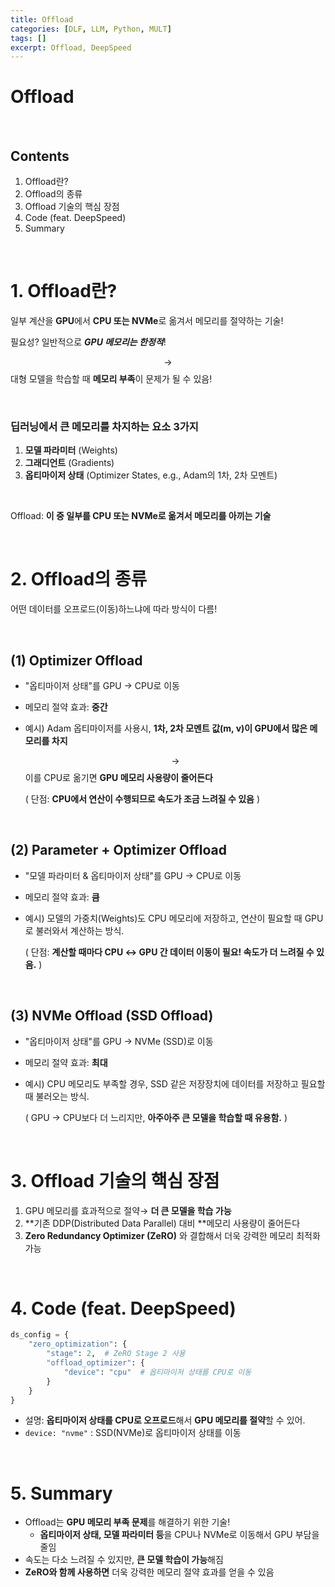```yaml
---
title: Offload 
categories: [DLF, LLM, Python, MULT]
tags: []
excerpt: Offload, DeepSpeed
---
```


<script src="https://cdn.mathjax.org/mathjax/latest/MathJax.js?config=TeX-AMS-MML_HTMLorMML" type="text/javascript"></script>

# Offload

<br>

## Contents

1. Offload란?
2. Offload의 종류
3. Offload 기술의 핵심 장점
4. Code (feat. DeepSpeed)
5. Summary

<br>

# 1. Offload란?

일부 계산을 **GPU**에서 **CPU 또는 NVMe**로 옮겨서 메모리를 절약하는 기술!

필요성? 일반적으로 ***GPU 메모리는 한정적***!

$$\rightarrow$$ 대형 모델을 학습할 때 **메모리 부족**이 문제가 될 수 있음!

<br>

### 딥러닝에서 **큰 메모리를 차지하는 요소** 3가지

1. **모델 파라미터** (Weights)
2. **그래디언트** (Gradients)
3. **옵티마이저 상태** (Optimizer States, e.g., Adam의 1차, 2차 모멘트)

<br>

Offload: **이 중 일부를 CPU 또는 NVMe로 옮겨서 메모리를 아끼는 기술**

<br>

# 2. Offload의 종류

어떤 데이터를 오프로드(이동)하느냐에 따라 방식이 다름!

<br>

## (1) Optimizer Offload

- "옵티마이저 상태"를 GPU → CPU로 이동
- 메모리 절약 효과: **중간**

- 예시) Adam 옵티마이저를 사용시, **1차, 2차 모멘트 값(m, v)이 GPU에서 많은 메모리를 차지**

  $$\rightarrow$$ 이를 CPU로 옮기면 **GPU 메모리 사용량이 줄어든다**

  ( 단점: **CPU에서 연산이 수행되므로 속도가 조금 느려질 수 있음** )

<br>

## (2) Parameter + Optimizer Offload

- "모델 파라미터 & 옵티마이저 상태"를 GPU → CPU로 이동
- 메모리 절약 효과: **큼**

- 예시) 모델의 가중치(Weights)도 CPU 메모리에 저장하고, 연산이 필요할 때 GPU로 불러와서 계산하는 방식.

  ( 단점:  **계산할 때마다 CPU ↔ GPU 간 데이터 이동이 필요! 속도가 더 느려질 수 있음.** )

<br>

## (3) NVMe Offload (SSD Offload)

- "옵티마이저 상태"를 GPU → NVMe (SSD)로 이동
- 메모리 절약 효과: **최대**

- 예시) CPU 메모리도 부족할 경우, SSD 같은 저장장치에 데이터를 저장하고 필요할 때 불러오는 방식.

  ( GPU → CPU보다 더 느리지만, **아주아주 큰 모델을 학습할 때 유용함.** )

<br>

# 3. Offload 기술의 핵심 장점

1. GPU 메모리를 효과적으로 절약→ **더 큰 모델을 학습 가능**
2. **기존 DDP(Distributed Data Parallel) 대비 **메모리 사용량이 줄어든다
3. **Zero Redundancy Optimizer (ZeRO)** 와 결합해서 더욱 강력한 메모리 최적화 가능

<br>

# 4. Code (feat. DeepSpeed)

```python
ds_config = {
    "zero_optimization": {
        "stage": 2,  # ZeRO Stage 2 사용
        "offload_optimizer": {
            "device": "cpu"  # 옵티마이저 상태를 CPU로 이동
        }
    }
}
```

- 설명: **옵티마이저 상태를 CPU로 오프로드**해서 **GPU 메모리를 절약**할 수 있어.
- `device: "nvme"` : SSD(NVMe)로 옵티마이저 상태를 이동

<br>

# 5. Summary

- Offload는 **GPU 메모리 부족 문제**를 해결하기 위한 기술!
  - **옵티마이저 상태, 모델 파라미터 등**을 CPU나 NVMe로 이동해서 GPU 부담을 줄임
- 속도는 다소 느려질 수 있지만, **큰 모델 학습이 가능**해짐
- **ZeRO와 함께 사용하면** 더욱 강력한 메모리 절약 효과를 얻을 수 있음
